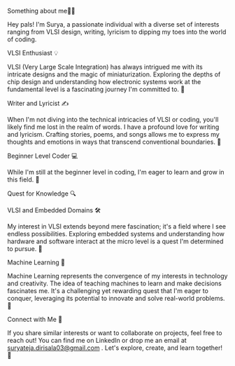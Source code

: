 Something about me👨‍💻

Hey pals! I'm Surya, a passionate individual with a diverse set of interests ranging from VLSI design, writing, lyricism to dipping my toes into the world of coding. 

VLSI Enthusiast 💡

VLSI (Very Large Scale Integration) has always intrigued me with its intricate designs and the magic of miniaturization. Exploring the depths of chip design and understanding how electronic systems work at the fundamental level is a fascinating journey I'm committed to. 🔬

Writer and Lyricist ✍️

When I'm not diving into the technical intricacies of VLSI or coding, you'll likely find me lost in the realm of words. I have a profound love for writing and lyricism. Crafting stories, poems, and songs allows me to express my thoughts and emotions in ways that transcend conventional boundaries. 📝

Beginner Level Coder 💻

While I'm still at the beginner level in coding, I'm eager to learn and grow in this field.  🌱

Quest for Knowledge 🔍

VLSI and Embedded Domains 🛠️

My interest in VLSI extends beyond mere fascination; it's a field where I see endless possibilities. Exploring embedded systems and understanding how hardware and software interact at the micro level is a quest I'm determined to pursue. 🤖

Machine Learning 🤖

Machine Learning represents the convergence of my interests in technology and creativity. The idea of teaching machines to learn and make decisions fascinates me. It's a challenging yet rewarding quest that I'm eager to conquer, leveraging its potential to innovate and solve real-world problems. 🧠

Connect with Me 📲

If you share similar interests or want to collaborate on projects, feel free to reach out! You can find me on LinkedIn or drop me an email at suryateja.dirisala03@gmail.com  . Let's explore, create, and learn together! 🚀
